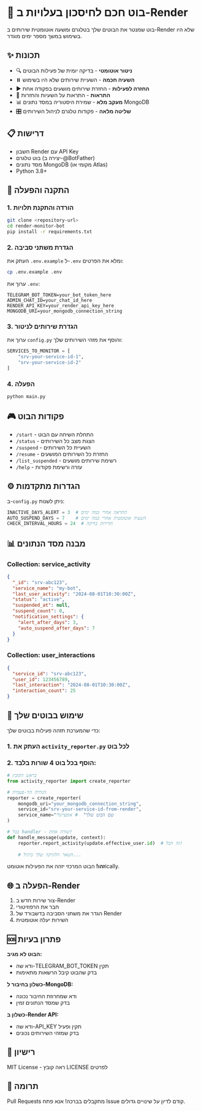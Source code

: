# 🤖 בוט חכם לחיסכון בעלויות ב-Render

בוט שמנטר את הבוטים שלך בטלגרם ומשעה אוטומטית שירותים ב-Render שלא היו בשימוש במשך מספר ימים מוגדר.

## ✨ תכונות

- 🔍 **ניטור אוטומטי** - בדיקה יומית של פעילות הבוטים
- ⏸️ **השעיה חכמה** - השעיית שירותים שלא היו בשימוש
- ▶️ **החזרה לפעילות** - החזרת שירותים מושעים בפקודה אחת
- 🔔 **התראות** - התראות על השעיות והחזרות
- 📊 **מעקב מלא** - שמירת היסטוריה במסד נתונים MongoDB
- 🎛️ **שליטה מלאה** - פקודות טלגרם לניהול השירותים

## 📋 דרישות

- חשבון Render עם API Key
- בוט טלגרם (יצירה ב-@BotFather)
- מסד נתונים MongoDB (מקומי או Atlas)
- Python 3.8+

## 🚀 התקנה והפעלה

### 1. הורדה והתקנת תלויות

```bash
git clone <repository-url>
cd render-monitor-bot
pip install -r requirements.txt
```

### 2. הגדרת משתני סביבה

העתק את `.env.example` ל-`.env` ומלא את הפרטים:

```bash
cp .env.example .env
```

ערוך את `.env`:
```env
TELEGRAM_BOT_TOKEN=your_bot_token_here
ADMIN_CHAT_ID=your_chat_id_here
RENDER_API_KEY=your_render_api_key_here
MONGODB_URI=your_mongodb_connection_string
```

### 3. הגדרת שירותים לניטור

ערוך את `config.py` והוסף את מזהי השירותים שלך:

```python
SERVICES_TO_MONITOR = [
    "srv-your-service-id-1",
    "srv-your-service-id-2"
]
```

### 4. הפעלה

```bash
python main.py
```

## 🎮 פקודות הבוט

- `/start` - התחלת השיחה עם הבוט
- `/status` - הצגת מצב כל השירותים
- `/suspend` - השעיית כל השירותים
- `/resume` - החזרת כל השירותים המושעים
- `/list_suspended` - רשימת שירותים מושעים
- `/help` - עזרה ורשימת פקודות

## ⚙️ הגדרות מתקדמות

ב-`config.py` ניתן לשנות:

```python
INACTIVE_DAYS_ALERT = 3  # התראה אחרי כמה ימים
AUTO_SUSPEND_DAYS = 7    # השעיה אוטומטית אחרי כמה ימים
CHECK_INTERVAL_HOURS = 24  # תדירות בדיקה
```

## 📊 מבנה מסד הנתונים

### Collection: service_activity
```json
{
  "_id": "srv-abc123",
  "service_name": "my-bot",
  "last_user_activity": "2024-08-01T10:30:00Z",
  "status": "active",
  "suspended_at": null,
  "suspend_count": 0,
  "notification_settings": {
    "alert_after_days": 3,
    "auto_suspend_after_days": 7
  }
}
```

### Collection: user_interactions
```json
{
  "service_id": "srv-abc123",
  "user_id": 123456789,
  "last_interaction": "2024-08-01T10:30:00Z",
  "interaction_count": 25
}
```

## 🔧 שימוש בבוטים שלך

כדי שהמערכת תזהה פעילות בבוטים שלך:

### 1. העתק את `activity_reporter.py` לכל בוט

### 2. הוסף בכל בוט 4 שורות בלבד:

```python
# בראש הקובץ
from activity_reporter import create_reporter

# הגדרה חד-פעמית
reporter = create_reporter(
    mongodb_uri="your_mongodb_connection_string",
    service_id="srv-your-service-id-from-render",
    service_name="שם הבוט שלך"  # אופציונלי
)

# בכל handler - שורה אחת!
def handle_message(update, context):
    reporter.report_activity(update.effective_user.id)  # זה הכל!
    
    # השאר הלוגיקה שלך כרגיל...
```

**זהו!** הבוט המרכזי יזהה את הפעילות אוטומטically.

## 🌐 הפעלה ב-Render

1. צור שירות חדש ב-Render
2. חבר את הרפוזיטורי
3. הגדר את משתני הסביבה בדשבורד של Render
4. השירות יעלה אוטומטית

## 🆘 פתרון בעיות

**הבוט לא מגיב:**
- ודא שה-TELEGRAM_BOT_TOKEN תקין
- בדק שהבוט קיבל הרשאות מתאימות

**כשלון בחיבור ל-MongoDB:**
- ודא שמחרוזת החיבור נכונה
- בדק שמסד הנתונים זמין

**כשלון ב-Render API:**
- ודא שה-API_KEY תקין ופעיל
- בדק שמזהי השירותים נכונים

## 📝 רישיון

MIT License - ראה קובץ LICENSE לפרטים

## 🤝 תרומה

Pull Requests מתקבלים בברכה! אנא פתח Issue קודם לדיון על שינויים גדולים.
